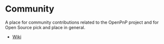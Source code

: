 # Community

A place for community contributions related to the OpenPnP project and for Open Source pick and place in general.

* [Wiki](https://github.com/openpnp/community/wiki)
